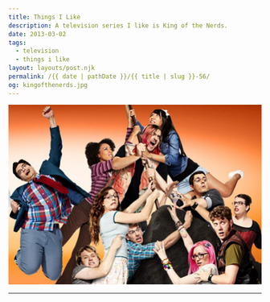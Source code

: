 ```yaml
---
title: Things I Like
description: A television series I like is King of the Nerds.
date: 2013-03-02
tags: 
  - television
  - things i like
layout: layouts/post.njk
permalink: /{{ date | pathDate }}/{{ title | slug }}-56/
og: kingofthenerds.jpg
---
```


![cast of King of the Nerds](/img/kingofthenerds.jpg)

---
